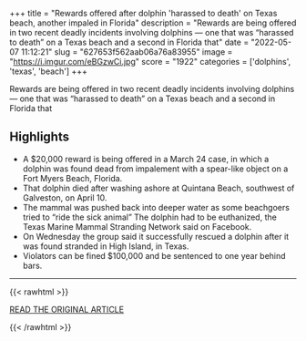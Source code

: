 +++
title = "Rewards offered after dolphin 'harassed to death' on Texas beach, another impaled in Florida"
description = "Rewards are being offered in two recent deadly incidents involving dolphins — one that was “harassed to death” on a Texas beach and a second in Florida that"
date = "2022-05-07 11:12:21"
slug = "627653f562aab06a76a83955"
image = "https://i.imgur.com/eBGzwCi.jpg"
score = "1922"
categories = ['dolphins', 'texas', 'beach']
+++

Rewards are being offered in two recent deadly incidents involving dolphins — one that was “harassed to death” on a Texas beach and a second in Florida that

## Highlights

- A $20,000 reward is being offered in a March 24 case, in which a dolphin was found dead from impalement with a spear-like object on a Fort Myers Beach, Florida.
- That dolphin died after washing ashore at Quintana Beach, southwest of Galveston, on April 10.
- The mammal was pushed back into deeper water as some beachgoers tried to “ride the sick animal” The dolphin had to be euthanized, the Texas Marine Mammal Stranding Network said on Facebook.
- On Wednesday the group said it successfully rescued a dolphin after it was found stranded in High Island, in Texas.
- Violators can be fined $100,000 and be sentenced to one year behind bars.

---

{{< rawhtml >}}
  <p class="article-category">
    <a target="_blank" href="https://www.nbcnews.com/news/us-news/rewards-offered-dolphin-harassed-death-texas-beach-another-impaled-flo-rcna27753">READ THE ORIGINAL ARTICLE</a>
  </p>
{{< /rawhtml >}}
